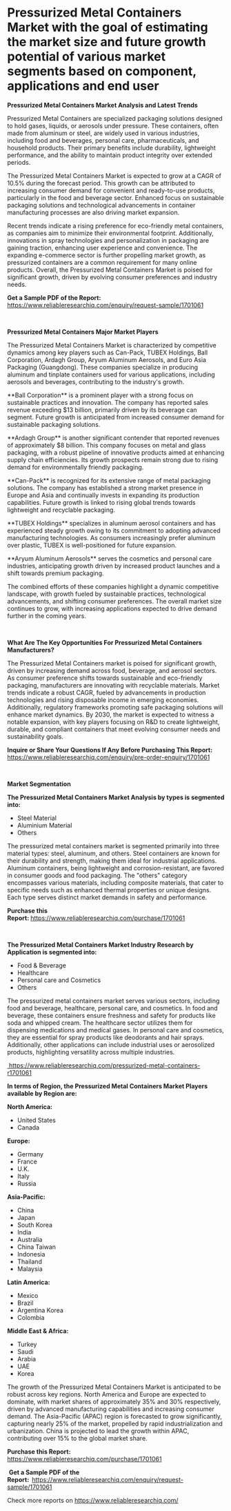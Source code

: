 <p><h1>Pressurized Metal Containers Market with the goal of estimating the market size and future growth potential of various market segments based on component, applications and end user</h1></p><p><strong>Pressurized Metal Containers Market Analysis and Latest Trends</strong></p>
<p><p>Pressurized Metal Containers are specialized packaging solutions designed to hold gases, liquids, or aerosols under pressure. These containers, often made from aluminum or steel, are widely used in various industries, including food and beverages, personal care, pharmaceuticals, and household products. Their primary benefits include durability, lightweight performance, and the ability to maintain product integrity over extended periods.</p><p>The Pressurized Metal Containers Market is expected to grow at a CAGR of 10.5% during the forecast period. This growth can be attributed to increasing consumer demand for convenient and ready-to-use products, particularly in the food and beverage sector. Enhanced focus on sustainable packaging solutions and technological advancements in container manufacturing processes are also driving market expansion.</p><p>Recent trends indicate a rising preference for eco-friendly metal containers, as companies aim to minimize their environmental footprint. Additionally, innovations in spray technologies and personalization in packaging are gaining traction, enhancing user experience and convenience. The expanding e-commerce sector is further propelling market growth, as pressurized containers are a common requirement for many online products. Overall, the Pressurized Metal Containers Market is poised for significant growth, driven by evolving consumer preferences and industry needs.</p></p>
<p><strong>Get a Sample PDF of the Report:&nbsp;</strong> <a href="https://www.reliableresearchiq.com/enquiry/request-sample/1701061?utm_campaign=1141&utm_medium=2&utm_source=Github&utm_content=ia&utm_term=09012025&utm_id=pressurized-metal-containers">https://www.reliableresearchiq.com/enquiry/request-sample/1701061</a></p>
<p>&nbsp;</p>
<p><strong>Pressurized Metal Containers Major Market Players</strong></p>
<p><p>The Pressurized Metal Containers Market is characterized by competitive dynamics among key players such as Can-Pack, TUBEX Holdings, Ball Corporation, Ardagh Group, Aryum Aluminum Aerosols, and Euro Asia Packaging (Guangdong). These companies specialize in producing aluminum and tinplate containers used for various applications, including aerosols and beverages, contributing to the industry's growth.</p><p>**Ball Corporation** is a prominent player with a strong focus on sustainable practices and innovation. The company has reported sales revenue exceeding $13 billion, primarily driven by its beverage can segment. Future growth is anticipated from increased consumer demand for sustainable packaging solutions.</p><p>**Ardagh Group** is another significant contender that reported revenues of approximately $8 billion. This company focuses on metal and glass packaging, with a robust pipeline of innovative products aimed at enhancing supply chain efficiencies. Its growth prospects remain strong due to rising demand for environmentally friendly packaging.</p><p>**Can-Pack** is recognized for its extensive range of metal packaging solutions. The company has established a strong market presence in Europe and Asia and continually invests in expanding its production capabilities. Future growth is linked to rising global trends towards lightweight and recyclable packaging.</p><p>**TUBEX Holdings** specializes in aluminum aerosol containers and has experienced steady growth owing to its commitment to adopting advanced manufacturing technologies. As consumers increasingly prefer aluminum over plastic, TUBEX is well-positioned for future expansion.</p><p>**Aryum Aluminum Aerosols** serves the cosmetics and personal care industries, anticipating growth driven by increased product launches and a shift towards premium packaging.</p><p>The combined efforts of these companies highlight a dynamic competitive landscape, with growth fueled by sustainable practices, technological advancements, and shifting consumer preferences. The overall market size continues to grow, with increasing applications expected to drive demand further in the coming years.</p></p>
<p>&nbsp;</p>
<p><strong>What Are The Key Opportunities For Pressurized Metal Containers Manufacturers?</strong></p>
<p><p>The Pressurized Metal Containers market is poised for significant growth, driven by increasing demand across food, beverage, and aerosol sectors. As consumer preference shifts towards sustainable and eco-friendly packaging, manufacturers are innovating with recyclable materials. Market trends indicate a robust CAGR, fueled by advancements in production technologies and rising disposable income in emerging economies. Additionally, regulatory frameworks promoting safe packaging solutions will enhance market dynamics. By 2030, the market is expected to witness a notable expansion, with key players focusing on R&D to create lightweight, durable, and compliant containers that meet evolving consumer needs and sustainability goals.</p></p>
<p><strong>Inquire or Share Your Questions If Any Before Purchasing This Report:</strong> <a href="https://www.reliableresearchiq.com/enquiry/pre-order-enquiry/1701061?utm_campaign=1141&utm_medium=2&utm_source=Github&utm_content=ia&utm_term=09012025&utm_id=pressurized-metal-containers">https://www.reliableresearchiq.com/enquiry/pre-order-enquiry/1701061</a></p>
<p>&nbsp;</p>
<p><strong>Market Segmentation</strong></p>
<p><strong>The Pressurized Metal Containers Market Analysis by types is segmented into:</strong></p>
<p><ul><li>Steel Material</li><li>Aluminium Material</li><li>Others</li></ul></p>
<p><p>The pressurized metal containers market is segmented primarily into three material types: steel, aluminum, and others. Steel containers are known for their durability and strength, making them ideal for industrial applications. Aluminum containers, being lightweight and corrosion-resistant, are favored in consumer goods and food packaging. The "others" category encompasses various materials, including composite materials, that cater to specific needs such as enhanced thermal properties or unique designs. Each type serves distinct market demands in safety and performance.</p></p>
<p><strong>Purchase this Report:&nbsp;</strong><a href="https://www.reliableresearchiq.com/purchase/1701061?utm_campaign=1141&utm_medium=2&utm_source=Github&utm_content=ia&utm_term=09012025&utm_id=pressurized-metal-containers">https://www.reliableresearchiq.com/purchase/1701061</a></p>
<p>&nbsp;</p>
<p><strong>The Pressurized Metal Containers Market Industry Research by Application is segmented into:</strong></p>
<p><ul><li>Food & Beverage</li><li>Healthcare</li><li>Personal care and Cosmetics</li><li>Others</li></ul></p>
<p><p>The pressurized metal containers market serves various sectors, including food and beverage, healthcare, personal care, and cosmetics. In food and beverage, these containers ensure freshness and safety for products like soda and whipped cream. The healthcare sector utilizes them for dispensing medications and medical gases. In personal care and cosmetics, they are essential for spray products like deodorants and hair sprays. Additionally, other applications can include industrial uses or aerosolized products, highlighting versatility across multiple industries.</p></p>
<p><a href="https://www.reliableresearchiq.com/pressurized-metal-containers-r1701061?utm_campaign=1141&utm_medium=2&utm_source=Github&utm_content=ia&utm_term=09012025&utm_id=pressurized-metal-containers">&nbsp;https://www.reliableresearchiq.com/pressurized-metal-containers-r1701061</a></p>
<p><strong>In terms of Region, the Pressurized Metal Containers Market Players available by Region are:</strong></p>
<p>
    <p> <strong> North America: </strong>
        <ul>
            <li>United States</li>
            <li>Canada</li>
        </ul>
        </p> 
    <p> <strong> Europe: </strong>
        <ul>
            <li>Germany</li>
            <li>France</li>
            <li>U.K.</li>
            <li>Italy</li>
            <li>Russia</li>
        </ul>
        </p> 
    <p> <strong> Asia-Pacific: </strong>
        <ul>
            <li>China</li>
            <li>Japan</li>
            <li>South Korea</li>
            <li>India</li>
            <li>Australia</li>
            <li>China Taiwan</li>
            <li>Indonesia</li>
            <li>Thailand</li>
            <li>Malaysia</li>
        </ul>
        </p> 
    <p> <strong> Latin America: </strong>
        <ul>
            <li>Mexico</li>
            <li>Brazil</li>
            <li>Argentina Korea</li>
            <li>Colombia</li>
        </ul>
        </p> 
    <p> <strong> Middle East & Africa: </strong>
        <ul>
            <li>Turkey</li>
            <li>Saudi</li>
            <li>Arabia</li>
            <li>UAE</li>
            <li>Korea</li>
        </ul>
    </p>
    </p>
<p><p>The growth of the Pressurized Metal Containers Market is anticipated to be robust across key regions. North America and Europe are expected to dominate, with market shares of approximately 35% and 30% respectively, driven by advanced manufacturing capabilities and increasing consumer demand. The Asia-Pacific (APAC) region is forecasted to grow significantly, capturing nearly 25% of the market, propelled by rapid industrialization and urbanization. China is projected to lead the growth within APAC, contributing over 15% to the global market share.</p></p>
<p><strong>Purchase this Report: </strong><a href="https://www.reliableresearchiq.com/purchase/1701061?utm_campaign=1141&utm_medium=2&utm_source=Github&utm_content=ia&utm_term=09012025&utm_id=pressurized-metal-containers">https://www.reliableresearchiq.com/purchase/1701061</a></p>
<p>&nbsp;<strong>Get a Sample PDF of the Report:&nbsp;&nbsp;</strong><a href="https://www.reliableresearchiq.com/enquiry/request-sample/1701061?utm_campaign=1141&utm_medium=2&utm_source=Github&utm_content=ia&utm_term=09012025&utm_id=pressurized-metal-containers">https://www.reliableresearchiq.com/enquiry/request-sample/1701061</a></p>
<p><strong></strong></p>
<p>Check more reports on <a href="https://www.reliableresearchiq.com/?utm_campaign=1141&utm_medium=2&utm_source=Github&utm_content=ia&utm_term=09012025&utm_id=pressurized-metal-containers">https://www.reliableresearchiq.com/</a></p>